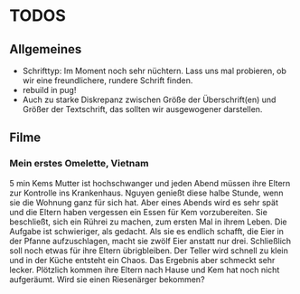 # TODOS

## Allgemeines

* Schrifttyp: Im Moment noch sehr nüchtern. Lass uns mal probieren, ob wir eine freundlichere, rundere Schrift finden.
* rebuild in pug!
* Auch zu starke Diskrepanz zwischen Größe der Überschrift(en) und Größer der Textschrift, das sollten wir ausgewogener darstellen.

## Filme


### Mein erstes Omelette, Vietnam

5 min
Kems Mutter ist hochschwanger und jeden Abend müssen ihre Eltern zur Kontrolle ins Krankenhaus. Nguyen genießt diese halbe Stunde, wenn sie die Wohnung ganz für sich hat. Aber eines Abends wird es sehr spät und die Eltern haben vergessen ein Essen für Kem vorzubereiten. Sie beschließt, sich ein Rührei zu machen, zum ersten Mal in ihrem Leben. Die Aufgabe ist schwieriger, als gedacht. Als sie es endlich schafft, die Eier in der Pfanne aufzuschlagen, macht sie zwölf Eier anstatt nur drei. Schließlich soll noch etwas für ihre Eltern übrigbleiben. Der Teller wird schnell zu klein und in der Küche entsteht ein Chaos. Das Ergebnis aber schmeckt sehr lecker. Plötzlich kommen ihre Eltern nach Hause und Kem hat noch nicht aufgeräumt. Wird sie einen Riesenärger bekommen?
